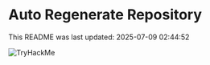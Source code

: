 # Auto Regenerate Repository

This README was last updated: 2025-07-09 02:44:52

 ![TryHackMe](https://tryhackme.com/badge/533634)